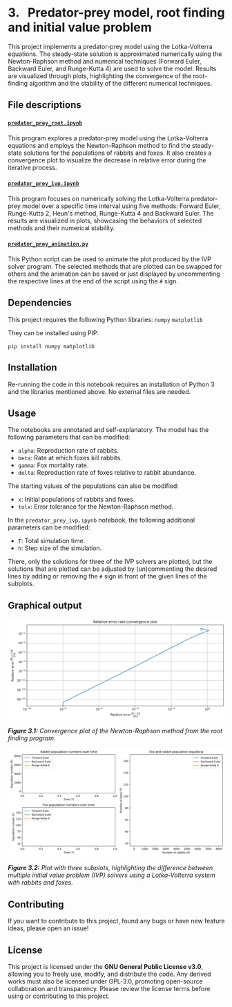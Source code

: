 # 3. &nbsp; Predator-prey model, root finding and initial value problem
This project implements a predator-prey model using the Lotka-Volterra equations. The steady-state solution is approximated numerically using the Newton-Raphson method and numerical techniques (Forward Euler, Backward Euler, and Runge-Kutta 4) are used to solve the model. Results are visualized through plots, highlighting the convergence of the root-finding algorithm and the stability of the different numerical techniques.

## File descriptions
#### <a href="predator_prey_root.ipynb">`predator_prey_root.ipynb`</a>
This program explores a predator-prey model using the Lotka-Volterra equations and employs the Newton-Raphson method to find the steady-state solutions for the populations of rabbits and foxes. It also creates a convergence plot to visualize the decrease in relative error during the iterative process.

#### <a href="predator_prey_ivp.ipynb">`predator_prey_ivp.ipynb`</a>
This program focuses on numerically solving the Lotka-Volterra predator-prey model over a specific time interval using five methods: Forward Euler, Runge-Kutta 2, Heun's method, Runge-Kutta 4 and Backward Euler. The results are visualized in plots, showcasing the behaviors of selected methods and their numerical stability.

#### <a href="predator_prey_animation.py">`predator_prey_animation.py`</a>
This Python script can be used to animate the plot produced by the IVP solver program. The selected methods that are plotted can be swapped for others and the animation can be saved or just displayed by uncommenting the respective lines at the end of the script using the `#` sign.

## Dependencies
This project requires the following Python libraries:
`numpy`
`matplotlib`

They can be installed using PIP:
```
pip install numpy matplotlib
```

## Installation
Re-running the code in this notebook requires an installation of Python 3 and the libraries mentioned above. No external files are needed.

## Usage
The notebooks are annotated and self-explanatory. The model has the following parameters that can be modified:

- `alpha`: Reproduction rate of rabbits.
- `beta`: Rate at which foxes kill rabbits.
- `gamma`: Fox mortality rate.
- `delta`: Reproduction rate of foxes relative to rabbit abundance.

The starting values of the populations can also be modified:

- `x`: Initial populations of rabbits and foxes.
- `tolx`: Error tolerance for the Newton-Raphson method.

In the `predator_prey_ivp.ipynb` notebook, the following additional parameters can be modified:

- `T`: Total simulation time.
- `h`: Step size of the simulation.

There, only the solutions for three of the IVP solvers are plotted, but the solutions that are plotted can be adjusted by (un)commenting the desired lines by adding or removing the `#` sign in front of the given lines of the subplots.

## Graphical output
<img src="output/newton_raphson_convergence.png" alt="Convergence plot of the Newton-Raphson method">

***Figure 3.1:** Convergence plot of the Newton-Raphson method from the root finding program.*

<img src="output/population_numbers.gif" alt="Differences between multiple initial value problem solvers">

***Figure 3.2:** Plot with three subplots, highlighting the difference between multiple initial value problem (IVP) solvers using a Lotka-Volterra system with rabbits and foxes.*

## Contributing
If you want to contribute to this project, found any bugs or have new feature ideas, please open an issue!

## License
This project is licensed under the **GNU General Public License v3.0**, allowing you to freely use, modify, and distribute the code. Any derived works must also be licensed under GPL-3.0, promoting open-source collaboration and transparency. Please review the license terms before using or contributing to this project.
